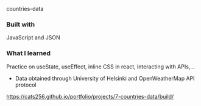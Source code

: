 countries-data

### Built with

JavaScript and JSON

### What I learned

Practice on useState, useEffect, inline CSS in react, interacting with APIs,...

- Data obtained through University of Helsinki and OpenWeatherMap API protocol

https://cats256.github.io/portfolio/projects/7-countries-data/build/
